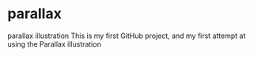 # parallax
parallax illustration
This is my first GitHub project, and my first attempt at using the Parallax illustration
